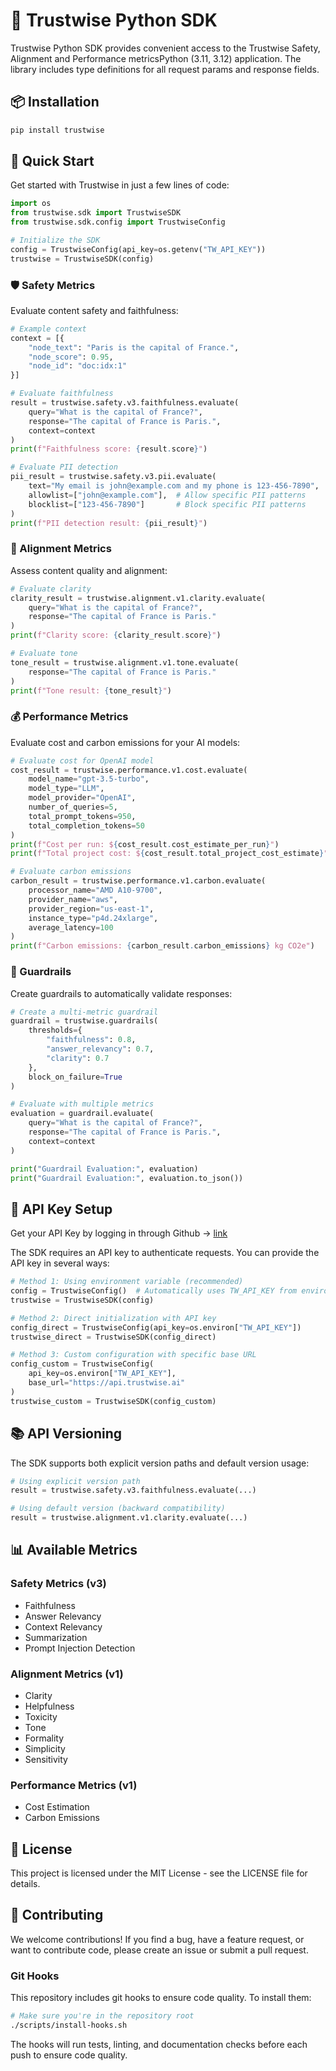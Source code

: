 # 🦉 Trustwise Python SDK

Trustwise Python SDK provides convenient access to the Trustwise Safety, Alignment and Performance metricsPython (3.11, 3.12) application. The library includes type definitions for all request params and response fields.

## 📦 Installation

```bash
pip install trustwise
```

## 🚀 Quick Start

Get started with Trustwise in just a few lines of code:

```python
import os
from trustwise.sdk import TrustwiseSDK
from trustwise.sdk.config import TrustwiseConfig

# Initialize the SDK
config = TrustwiseConfig(api_key=os.getenv("TW_API_KEY"))
trustwise = TrustwiseSDK(config)
```

### 🛡️ Safety Metrics

Evaluate content safety and faithfulness:

```python
# Example context
context = [{
    "node_text": "Paris is the capital of France.",
    "node_score": 0.95,
    "node_id": "doc:idx:1"
}]

# Evaluate faithfulness
result = trustwise.safety.v3.faithfulness.evaluate(
    query="What is the capital of France?",
    response="The capital of France is Paris.",
    context=context
)
print(f"Faithfulness score: {result.score}")

# Evaluate PII detection
pii_result = trustwise.safety.v3.pii.evaluate(
    text="My email is john@example.com and my phone is 123-456-7890",
    allowlist=["john@example.com"],  # Allow specific PII patterns
    blocklist=["123-456-7890"]       # Block specific PII patterns
)
print(f"PII detection result: {pii_result}")
```

### 🎯 Alignment Metrics

Assess content quality and alignment:

```python
# Evaluate clarity
clarity_result = trustwise.alignment.v1.clarity.evaluate(
    query="What is the capital of France?",
    response="The capital of France is Paris."
)
print(f"Clarity score: {clarity_result.score}")

# Evaluate tone
tone_result = trustwise.alignment.v1.tone.evaluate(
    response="The capital of France is Paris."
)
print(f"Tone result: {tone_result}")
```

### 💰 Performance Metrics

Evaluate cost and carbon emissions for your AI models:

```python
# Evaluate cost for OpenAI model
cost_result = trustwise.performance.v1.cost.evaluate(
    model_name="gpt-3.5-turbo",
    model_type="LLM",
    model_provider="OpenAI",
    number_of_queries=5,
    total_prompt_tokens=950,
    total_completion_tokens=50
)
print(f"Cost per run: ${cost_result.cost_estimate_per_run}")
print(f"Total project cost: ${cost_result.total_project_cost_estimate}")

# Evaluate carbon emissions
carbon_result = trustwise.performance.v1.carbon.evaluate(
    processor_name="AMD A10-9700",
    provider_name="aws",
    provider_region="us-east-1",
    instance_type="p4d.24xlarge",
    average_latency=100
)
print(f"Carbon emissions: {carbon_result.carbon_emissions} kg CO2e")
```

### 🚧 Guardrails

Create guardrails to automatically validate responses:

```python
# Create a multi-metric guardrail
guardrail = trustwise.guardrails(
    thresholds={
        "faithfulness": 0.8,
        "answer_relevancy": 0.7,
        "clarity": 0.7
    },
    block_on_failure=True
)

# Evaluate with multiple metrics
evaluation = guardrail.evaluate(
    query="What is the capital of France?",
    response="The capital of France is Paris.",
    context=context
)

print("Guardrail Evaluation:", evaluation)
print("Guardrail Evaluation:", evaluation.to_json())
```

## 🔐 API Key Setup

Get your API Key by logging in through Github -> [link](https://trustwise.ai)

The SDK requires an API key to authenticate requests. You can provide the API key in several ways:

```python
# Method 1: Using environment variable (recommended)
config = TrustwiseConfig()  # Automatically uses TW_API_KEY from environment
trustwise = TrustwiseSDK(config)

# Method 2: Direct initialization with API key
config_direct = TrustwiseConfig(api_key=os.environ["TW_API_KEY"])
trustwise_direct = TrustwiseSDK(config_direct)

# Method 3: Custom configuration with specific base URL
config_custom = TrustwiseConfig(
    api_key=os.environ["TW_API_KEY"],
    base_url="https://api.trustwise.ai"
)
trustwise_custom = TrustwiseSDK(config_custom)
```

## 📚 API Versioning

The SDK supports both explicit version paths and default version usage:

```python
# Using explicit version path
result = trustwise.safety.v3.faithfulness.evaluate(...)

# Using default version (backward compatibility)
result = trustwise.alignment.v1.clarity.evaluate(...)
```

## 📊 Available Metrics

### Safety Metrics (v3)
- Faithfulness
- Answer Relevancy
- Context Relevancy
- Summarization
- Prompt Injection Detection

### Alignment Metrics (v1)
- Clarity
- Helpfulness
- Toxicity
- Tone
- Formality
- Simplicity
- Sensitivity

### Performance Metrics (v1)
- Cost Estimation
- Carbon Emissions

## 📝 License

This project is licensed under the MIT License - see the LICENSE file for details.

## 🤝 Contributing

We welcome contributions! If you find a bug, have a feature request, or want to contribute code, please create an issue or submit a pull request.

### Git Hooks

This repository includes git hooks to ensure code quality. To install them:

```bash
# Make sure you're in the repository root
./scripts/install-hooks.sh
```

The hooks will run tests, linting, and documentation checks before each push to ensure code quality.